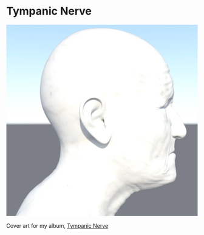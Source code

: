 # Tympanic Nerve

![Tympanic Nerve](./TympanicNerve.webp)

Cover art for my album, [Tympanic Nerve](https://distrokid.com/hyperfollow/kirkrader/tympanic-nerve)
